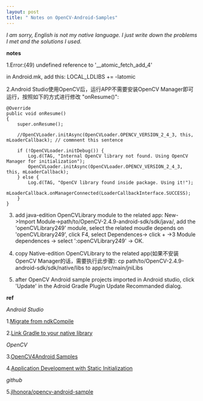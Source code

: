 ```yaml
---
layout: post
title: " Notes on OpenCV-Android-Samples"
---
```

*I am sorry, English is not my native language.
I just write down the problems I met and the solutions I used.*

**notes**

1.Error:(49) undefined reference to '__atomic_fetch_add_4'

in Android.mk, add this:
LOCAL_LDLIBS +=  -latomic

2.Android Studio使用OpenCV后，运行APP不需要安装OpenCV Manager即可运行，按照如下的方式进行修改 "onResume()":

    @Override
    public void onResume()
    {
        super.onResume();

        //OpenCVLoader.initAsync(OpenCVLoader.OPENCV_VERSION_2_4_3, this, mLoaderCallback); // commnent this sentence

        if (!OpenCVLoader.initDebug()) {
            Log.d(TAG, "Internal OpenCV library not found. Using OpenCV Manager for initialization");
            OpenCVLoader.initAsync(OpenCVLoader.OPENCV_VERSION_2_4_3, this, mLoaderCallback);
        } else {
            Log.d(TAG, "OpenCV library found inside package. Using it!");
            mLoaderCallback.onManagerConnected(LoaderCallbackInterface.SUCCESS);
        }
    }

3. add java-edition OpenCVLibrary module to the related app: 
New->Import Module->path/to/OpenCV-2.4.9-android-sdk/sdk/java/, add the 'openCVLibrary249' module, select the related moudle depends on 'openCVLibrary249', click F4, select Dependences-> click + ->3 Module dependences -> select ':openCVLibrary249' -> OK.

4. copy Native-edition OpenCVLibrary to the related app(如果不安装OpenCV Manager的话，需要执行此步骤):
cp path/to/OpenCV-2.4.9-android-sdk/sdk/native/libs to app/src/main/jniLibs

5. after OpenCV Android sample projects imported in Android studio,  click 'Update' in the Adroid Gradle Plugin Update Recommanded dialog.

**ref**

*Android Studio*

1.[Migrate from ndkCompile](https://developer.android.google.cn/studio/projects/add-native-code.html#ndkCompile)

2.[Link Gradle to your native library](https://developer.android.google.cn/studio/projects/add-native-code.html#create-cmake-script)

*OpenCV*

3.[OpenCV4Android Samples](https://opencv.org/platforms/android/opencv4android-samples.html)

4.[Application Development with Static Initialization](https://docs.opencv.org/2.4/doc/tutorials/introduction/android_binary_package/dev_with_OCV_on_Android.html#application-development-with-static-initialization)

*github*

5.[jlhonora/opencv-android-sample](https://github.com/jlhonora/opencv-android-sample)


